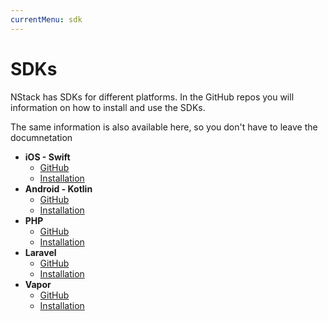 ```yaml
---
currentMenu: sdk
---
```


# SDKs

NStack has SDKs for different platforms. In the GitHub repos you will information on how to install and use the SDKs. 

The same information is also available here, so you don't have to leave the documnetation

* **iOS - Swift** 
  * [GitHub](https://github.com/nstack-io/ios-sdk)
  * [Installation](../docs/guides/iOS/iOS.html)
* **Android - Kotlin**
  * [GitHub](https://github.com/nstack-io/android-sdk)
  * [Installation](../docs/guides/Android/Android-Installation.html)
* **PHP**
  * [GitHub](https://github.com/nstack-io/php-sdk)
  * [Installation](../docs/guides/PHP/PHP-Installation.html)
* **Laravel**
  * [GitHub](https://github.com/nstack-io/laravel-sdk)
  * [Installation](../docs/guides/Laravel/Laravel-Installation.html)
* **Vapor**
  * [GitHub](https://github.com/nodes-vapor/nstack)
  * [Installation](../docs/guides/Vapor/Vapor-Installation.html)

